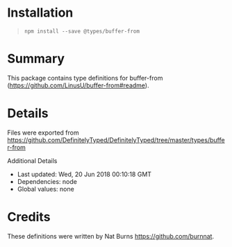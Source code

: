# Installation
> `npm install --save @types/buffer-from`

# Summary
This package contains type definitions for buffer-from (https://github.com/LinusU/buffer-from#readme).

# Details
Files were exported from https://github.com/DefinitelyTyped/DefinitelyTyped/tree/master/types/buffer-from

Additional Details
 * Last updated: Wed, 20 Jun 2018 00:10:18 GMT
 * Dependencies: node
 * Global values: none

# Credits
These definitions were written by Nat Burns <https://github.com/burnnat>.
